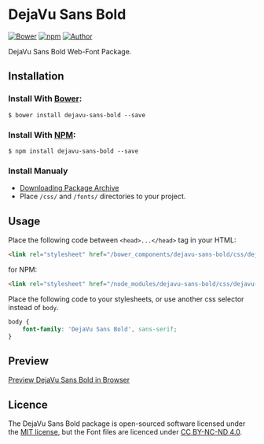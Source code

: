 # DejaVu Sans Bold

[![Bower](https://img.shields.io/bower/v/dejavu-sans-bold.svg)](http://bower.io/search/?q=dejavu-sans-bold)
[![npm](https://img.shields.io/npm/v/dejavu-sans-bold.svg)](https://www.npmjs.com/package/dejavu-sans-bold)
[![Author](https://img.shields.io/badge/Font_Author-Besarion_Gugushvili-blue.svg)](https://github.com/web-fonts/dejavu-sans-bold)

DejaVu Sans Bold Web-Font Package.

## Installation

### Install With [Bower](http://bower.io):

```
$ bower install dejavu-sans-bold --save
```

### Install With [NPM](https://www.npmjs.com):

```
$ npm install dejavu-sans-bold --save
```

### Install Manualy

* [Downloading Package Archive](https://github.com/web-fonts/dejavu-sans-bold/archive/master.zip)
* Place `/css/` and `/fonts/` directories to your project.

## Usage

Place the following code between `<head>...</head>` tag in your HTML:

```html
<link rel="stylesheet" href="/bower_components/dejavu-sans-bold/css/dejavu-sans-bold.css">
```

for NPM:

```html
<link rel="stylesheet" href="/node_modules/dejavu-sans-bold/css/dejavu-sans-bold.css">
```

Place the following code to your stylesheets, or use another css selector instead of `body`.

```css
body {
    font-family: 'DejaVu Sans Bold', sans-serif;
}
```

## Preview

[Preview DejaVu Sans Bold in Browser](http://web-fonts.ge/dejavu-sans-bold)

## Licence

The DejaVu Sans Bold package is open-sourced software licensed under the [MIT license](http://opensource.org/licenses/MIT), but the Font files are licenced under [CC BY-NC-ND 4.0](http://creativecommons.org/licenses/by-nc-nd/4.0/).